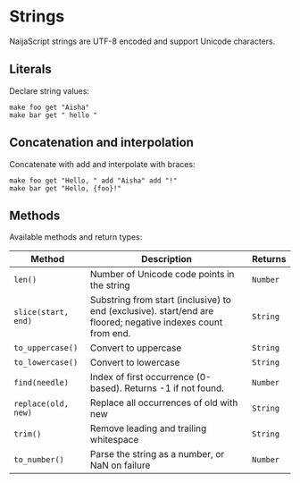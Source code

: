 # Strings

NaijaScript strings are UTF-8 encoded and support Unicode characters.

## Literals

Declare string values:

```naijascript
make foo get "Aisha"
make bar get " hello "
```

## Concatenation and interpolation

Concatenate with add and interpolate with braces:

```naijascript
make foo get "Hello, " add "Aisha" add "!"
make bar get "Hello, {foo}!"
```

## Methods

Available methods and return types:

| Method              | Description                                                                                                  | Returns  |
| ------------------- | ------------------------------------------------------------------------------------------------------------ | -------- |
| `len()`             | Number of Unicode code points in the string                                                                  | `Number` |
| `slice(start, end)` | Substring from start (inclusive) to end (exclusive). start/end are floored; negative indexes count from end. | `String` |
| `to_uppercase()`    | Convert to uppercase                                                                                         | `String` |
| `to_lowercase()`    | Convert to lowercase                                                                                         | `String` |
| `find(needle)`      | Index of first occurrence (0-based). Returns -1 if not found.                                                | `Number` |
| `replace(old, new)` | Replace all occurrences of old with new                                                                      | `String` |
| `trim()`            | Remove leading and trailing whitespace                                                                       | `String` |
| `to_number()`       | Parse the string as a number, or NaN on failure                                                              | `Number` |
